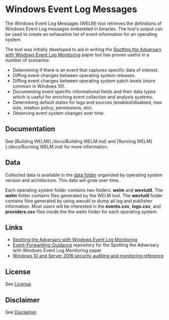# Windows Event Log Messages
The Windows Event Log Messages (WELM) tool retrieves the definitions of Windows Event Log messages embedded in binaries. The tool's output can be used to create an exhaustive list of event information for an operating system. 

The tool was initially developed to aid in writing the [Spotting the Adversary with Windows Event Log Monitoring](https://www.iad.gov/iad/library/ia-guidance/security-configuration/applications/spotting-the-adversary-with-windows-event-log-monitoring.cfm) paper but has proven useful in a number of scenarios:
* Determining if there is an event that captures specific data of interest.
* Diffing event changes between operating system releases.
* Diffing event changes between operating system patch levels (more common in Windows 10).
* Documenting event specific informational fields and their data types which is useful for enriching event collection and analysis systems.
* Determining default states for logs and sources (enabled/disabled, max size, rotation policy, permissions, etc).
* Observing event system changes over time.

## Documentation
See [Building WELM](./docs/Building WELM.md) and [Running WELM](./docs/Running WELM.md) for more information.

## Data
Collected data is available in the [data folder](./docs/data) organized by operating system version and architecture. This data will grow over time. 

Each operating system folder contains two folders: **welm** and **wevtutil**. The **welm** folder contains files generated by the WELM tool. The **wevtutil** folder contains files generated by using wevutil to dump all log and publisher information. Most users will be interested in the **events.csv**, **logs.csv**, and **providers.csv** files inside the the welm folder for each operating system.

## Links
* [Spotting the Adversary with Windows Event Log Monitoring](https://www.iad.gov/iad/library/ia-guidance/security-configuration/applications/spotting-the-adversary-with-windows-event-log-monitoring.cfm)
* [Event-Forwarding-Guidance](https://github.com/iadgov/Event-Forwarding-Guidance) repository for the Spotting the Adversary with Windows Event Log Monitoring paper
* [Windows 10 and Server 2016 security auditing and monitoring reference](https://www.microsoft.com/en-us/download/details.aspx?id=52630)

## License
See [License](LICENSE.md).

## Disclaimer
See [Disclaimer](DISCLAIMER.md).

